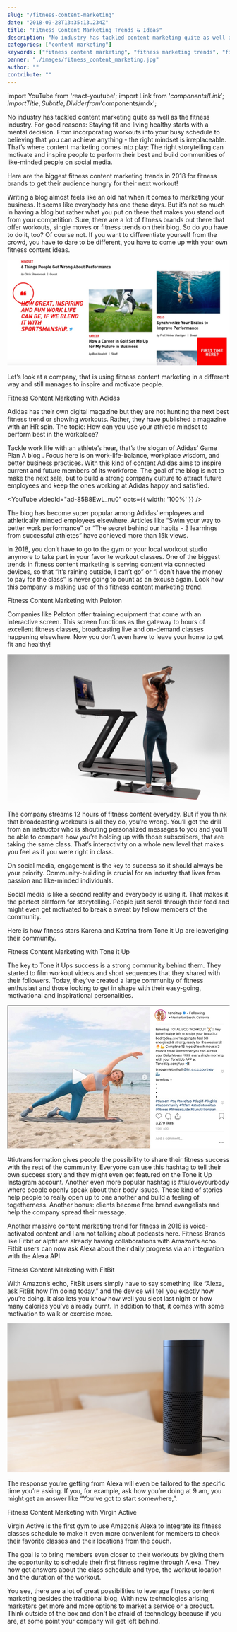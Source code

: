 ```yaml
---
slug: "/fitness-content-marketing"
date: "2018-09-28T13:35:13.234Z"
title: "Fitness Content Marketing Trends & Ideas"
description: "No industry has tackled content marketing quite as well as the fitness industry and it goes far beyond having a traditional blog. Marketers in the fitness industry make use of the latest technology which helps them address their costumers in a whole new way..."
categories: ["content marketing"]
keywords: ["fitness content marketing", "fitness marketing trends", "fitness related content"]
banner: "./images/fitness_content_marketing.jpg"
author: ""
contribute: ""
---
```


import YouTube from 'react-youtube';
import Link from '$components/Link';
import { Title, Subtitle, Divider } from '$components/mdx';

No industry has tackled content marketing quite as well as the fitness industry. For good reasons: Staying fit and living healthy starts with a mental decision. From incorporating workouts into your busy schedule to believing that you can achieve anything - the right mindset is irreplaceable. That’s where content marketing comes into play: The right storytelling  can motivate and inspire people to perform their best and build communities of like-minded people on social media. 

Here are the biggest fitness content marketing trends in 2018 for fitness brands to get their audience hungry for their next workout!

<Title id="fintess-content-marketing-blog">An Inspirational (fitness) blog</Title>

Writing a blog almost feels like an old hat when it comes to marketing your business. It seems like everybody has one these days. But it’s not so much in having a blog but rather what you put on there that makes you stand out from your competition. Sure, there are a lot of fitness brands out there that offer workouts, single moves or fitness trends on their blog. So do you have to do it, too? Of course not. If you want to differentiate yourself from the crowd, you have to dare to be different, you have to come up with your own fitness content ideas. 

![fitness content marketing blog](./images/fitness_content_marketing_blog.jpg)

Let’s look at a company, that is using fitness content marketing in a different way and still manages to inspire and motivate people.

<Subtitle id="fitness-content-marketing-adidas">Fitness Content Marketing with Adidas</Subtitle>


Adidas has their own digital magazine but they are not hunting the next best fitness trend or showing workouts. Rather, they have published a magazine with an HR spin. The topic: How can you use your athletic mindset to perform best in the workplace?

Tackle work life with an athlete’s hear, that’s the slogan of <Link to="https://www.gameplan-a.com/">Adidas’ Game Plan A blog</Link>  . Focus here is on work-life-balance, workplace wisdom, and better business practices. With this kind of content Adidas aims to inspire current and future members of its workforce. The goal of the blog is not to make the next sale, but to build a strong company culture to attract future employees and keep the ones working at Adidas happy and satisfied. 

<YouTube
  videoId="ad-85B8EwL_nu0" opts={{ width: '100%' }}
/>

The blog has become super popular among Adidas’ employees and athletically minded employees elsewhere. Articles like “Swim your way to better work performance” or “The secret behind our habits - 3 learnings from successful athletes” have achieved more than 15k views.

<Title id="fitness-content-marketing-connected-devices">Streaming live videos for athletes using connected devices</Title>

In 2018, you don’t have to go to the gym or your local workout studio anymore to take part in your favorite workout classes. One of the biggest trends in fitness content marketing is serving content via connected devices, so that “It’s raining outside, I can’t go” or “I don’t have the money to pay for the class” is never going to count as an excuse again. Look how this company is making use of this fitness content marketing trend.

<Subtitle id="fitness-content-marketing-peloton">Fitness Content Marketing with Peloton</Subtitle>


Companies like Peloton offer training equipment that come with an interactive screen. This screen functions as the gateway to hours of excellent fitness classes, broadcasting live and on-demand classes happening elsewhere. Now you don’t even have to leave your home to get fit and healthy!

![fitness content marketing connected devices](./images/peloton_connected_devices.jpg)

The company streams 12 hours of fitness content everyday. But if you think that broadcasting workouts is all they do, you’re wrong. You’ll get the drill from an instructor who is shouting personalized messages to you and you’ll be able to compare how you’re holding up with those subscribers, that are taking the same class. That’s interactivity on a whole new level that makes you feel as if you were right in class.

<Title id="fitness-content-marketing-social-media">Building inspirational social media communities</Title>

On social media, engagement is the key to success so it should always be your priority. Community-building is crucial for an industry that lives from passion and like-minded individuals.

Social media is like a second reality and everybody is using it. That makes it the perfect platform for storytelling. People just scroll through their feed and might even get motivated to break a sweat by fellow members of the community. 

Here is how fitness stars Karena and Katrina from Tone it Up are leaveriging their community. 

<Subtitle id="fitness-content-marketing-Tone-it-up">Fitness Content Marketing with Tone it Up</Subtitle>

The key to Tone it Ups success is a strong community behind them. They started to film workout videos and short sequences that they shared with their followers. Today, they’ve created a large community of fitness enthusiast and those looking to get in shape with their easy-going, motivational and inspirational personalities. 

![fitness content marketing social media community](./images/tiu_community_building.jpg)

#tiutransformation gives people the possibility to share their fitness success with the rest of the community. Everyone can use this hashtag to tell their own success story and they might even get featured on the Tone it Up Instagram account. Another even more popular hashtag is #tiuloveyourbody where people openly speak about their body issues. These kind of stories help people to really open up to one another and build a feeling of togetherness. Another bonus: clients become free brand evangelists and help the company spread their message. 

<Title id="fitness-content-marketing-voice-control">How Fitness Brands can use Voice Control</Title>

Another massive content marketing trend for fitness in 2018 is voice-activated content and I am not talking about podcasts here. Fitness Brands like Fitbit or alpfit are already having collaborations with Amazon’s echo. Fitbit users can now ask Alexa about their daily progress via an integration with the Alexa API. 

<Subtitle id="fitness-content-marketing-Fitbit">Fitness Content Marketing with FitBit</Subtitle>

With Amazon’s echo, FitBit users simply have to say something like “Alexa, ask FitBit how I’m doing today,” and the device will tell you exactly how you’re doing. It also lets you know how well you slept last night or how many calories you’ve already burnt. In addition to that, it comes with some motivation to walk or exercise more. 

![fitness content marketing Alexa](./images/amazon_alexa.jpg)

The response you’re getting from Alexa will even be tailored to the specific time you’re asking. If you, for example, ask how you’re doing at 9 am, you might get an answer like “You’ve got to start somewhere,”.

<Subtitle id="fitness-content-marketing-Virgin-Active">Fitness Content Marketing with Virgin Active</Subtitle>

Virgin Active is the first gym to use Amazon’s Alexa to integrate its fitness classes schedule to make it even more convenient for members to check their favorite classes and their locations from the couch. 

The goal is to bring members even closer to their workouts by giving them the opportunity to schedule their first fitness regime through Alexa. They now get answers about the class schedule and type, the workout location and the duration of the workout. 

<Title id="fitness-content-marketing-Conclusion">In Conclusion</Title>

You see, there are a lot of great possibilities to leverage fitness content marketing besides the traditional blog. With new technologies arising, marketers get more and more options to market a service or a product. Think outside of the box and don't be afraid of technology because if you are, at some point your company will get left behind. 

